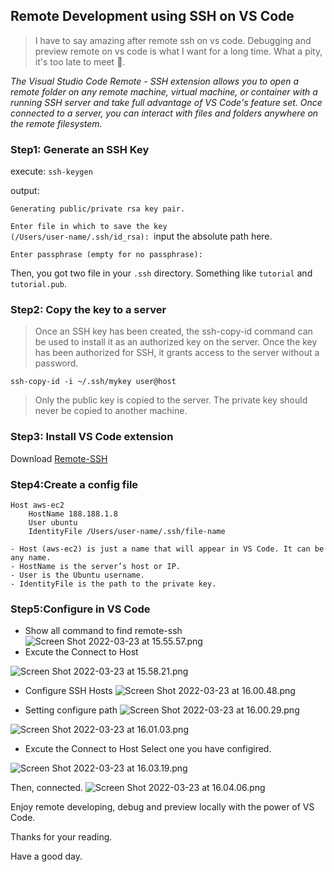 ## Remote Development using SSH on VS Code

>I have to say amazing after remote ssh on vs code. Debugging and preview remote on vs code is what I  want  for a long time. What a pity, it's too late to meet 🤣.

*The Visual Studio Code Remote - SSH extension allows you to open a remote folder on any remote machine, virtual machine, or container with a running SSH server and take full advantage of VS Code's feature set. Once connected to a server, you can interact with files and folders anywhere on the remote filesystem.*

### Step1: Generate an SSH Key
execute: <code>ssh-keygen</code>

output:

<code>Generating public/private rsa key pair.</code>

<code>Enter file in which to save the key (/Users/user-name/.ssh/id_rsa): </code>input the absolute path here.

<code>Enter passphrase (empty for no passphrase):</code>

Then, you got two file in your <code>.ssh</code> directory. Something like <code>tutorial</code> and <code>tutorial.pub</code>.

### Step2:  Copy the key to a server

>Once an SSH key has been created, the ssh-copy-id command can be used to install it as an authorized key on the server. Once the key has been authorized for SSH, it grants access to the server without a password.

<code>ssh-copy-id -i ~/.ssh/mykey user@host</code>

>Only the public key is copied to the server. The private key should never be copied to another machine.


### Step3: Install VS Code extension
Download [Remote-SSH](https://marketplace.visualstudio.com/items?itemName=ms-vscode-remote.remote-ssh)



### Step4:Create a config file

```
Host aws-ec2 
    HostName 188.188.1.8
    User ubuntu
    IdentityFile /Users/user-name/.ssh/file-name
```

    - Host (aws-ec2) is just a name that will appear in VS Code. It can be any name.
    - HostName is the server’s host or IP.
    - User is the Ubuntu username.
    - IdentityFile is the path to the private key.

### Step5:Configure in VS Code
- Show all command to find remote-ssh 
![Screen Shot 2022-03-23 at 15.55.57.png](https://cdn.hashnode.com/res/hashnode/image/upload/v1648022794029/EspPFbrLX.png)
- Excute the Connect to Host

![Screen Shot 2022-03-23 at 15.58.21.png](https://cdn.hashnode.com/res/hashnode/image/upload/v1648022891947/BJyLSm7Dc.png)
- Configure SSH Hosts
![Screen Shot 2022-03-23 at 16.00.48.png](https://cdn.hashnode.com/res/hashnode/image/upload/v1648023023626/_TlWDnHiM.png)

- Setting configure path
![Screen Shot 2022-03-23 at 16.00.29.png](https://cdn.hashnode.com/res/hashnode/image/upload/v1648022973080/7I55W6URy.png)


![Screen Shot 2022-03-23 at 16.01.03.png](https://cdn.hashnode.com/res/hashnode/image/upload/v1648023404479/sgPmyCYvT.png)

- Excute the Connect to Host
Select one you have configired.

![Screen Shot 2022-03-23 at 16.03.19.png](https://cdn.hashnode.com/res/hashnode/image/upload/v1648023568401/5bbDnDVqP.png)

Then, connected.
![Screen Shot 2022-03-23 at 16.04.06.png](https://cdn.hashnode.com/res/hashnode/image/upload/v1648023433958/rFVHxZNBP.png)

Enjoy remote developing, debug and preview locally with the power of VS Code.

Thanks for your reading.

Have a good day.
